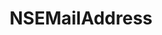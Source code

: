 ﻿---
uid: crmscript_ref_NSEMailAddress
title: NSEMailAddress
intellisense: Void.NSEMailAddress
keywords: NSEMailAddress
so.topic: reference
---
